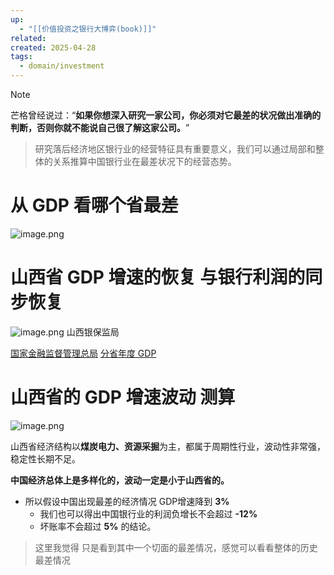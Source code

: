 ```yaml
---
up:
  - "[[价值投资之银行大博弈(book)]]"
related: 
created: 2025-04-28
tags:
  - domain/investment
---
```


> [!NOTE]
> 芒格曾经说过：​“**如果你想深入研究一家公司，你必须对它最差的状况做出准确的判断，否则你就不能说自己很了解这家公司。**​”
> 


> 研究落后经济地区银行业的经营特征具有重要意义，我们可以通过局部和整体的关系推算中国银行业在最差状况下的经营态势。



# 从 GDP  看哪个省最差

![image.png](https://s1.vika.cn/space/2025/04/27/98fb95c45aee45bfa5573566ca21cff5)


# 山西省 GDP 增速的恢复 与银行利润的同步恢复

![image.png](https://s1.vika.cn/space/2025/04/27/cd0d4043f7f94f8fbaa205ab924d0203)
山西银保监局

[国家金融监督管理总局](https://www.nfra.gov.cn/branch/shanxi/view/pages/common/ItemList.html?itemPId=1356&itemId=1357&itemUrl=ItemListRightList.html&itemName=%E7%BB%9F%E8%AE%A1%E4%BF%A1%E6%81%AF)
[分省年度 GDP](https://data.stats.gov.cn/easyquery.htm?cn=E0103)

# 山西省的 GDP 增速波动 测算

![image.png](https://s1.vika.cn/space/2025/04/28/aad97c97ca0b4ca29fd4b0058ec42cba)


山西省经济结构以**煤炭电力、资源采掘**为主，都属于周期性行业，波动性非常强，稳定性长期不足。


**中国经济总体上是多样化的，波动一定是小于山西省的。**
- 所以假设中国出现最差的经济情况 GDP增速降到 **3%**
	- 我们也可以得出中国银行业的利润负增长不会超过 **-12%**
	- 坏账率不会超过 **5%** 的结论。

> 这里我觉得 只是看到其中一个切面的最差情况，感觉可以看看整体的历史最差情况